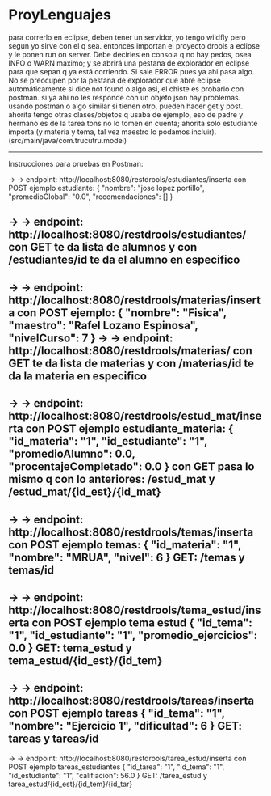 # ProyLenguajes
para correrlo en eclipse, deben tener un servidor, yo tengo wildfly pero segun yo sirve con el q sea.
entonces importan el proyecto drools a eclipse y le ponen run on server. Debe decirles en consola q no hay pedos, osea INFO o WARN maximo; y se abrirá una pestana de explorador en eclipse para que sepan q ya está corriendo.
Si sale ERROR pues ya ahi pasa algo. No se preocupen por la pestana de explorador que abre eclipse automáticamente si dice not found o algo asi, el chiste es probarlo con postman. si ya ahi no les responde con un objeto json hay problemas. 
usando postman o algo similar si tienen otro, pueden hacer get y post.
ahorita tengo otras clases/objetos q usaba de ejemplo, eso de padre y hermano es de la tarea tons no lo tomen en cuenta; ahorita solo estudiante importa (y materia y tema, tal vez maestro lo podamos incluir). (src/main/java/com.trucutru.model)

**********************************************

Instrucciones para pruebas en Postman:

-> -> endpoint: http://localhost:8080/restdrools/estudiantes/inserta con POST
ejemplo estudiante:
{
	"nombre": "jose lopez portillo",
	"promedioGlobal": "0.0",
	"recomendaciones": []
}

-> -> endpoint: http://localhost:8080/restdrools/estudiantes/ con GET
te da lista de alumnos y con /estudiantes/id te da el alumno en especifico
--------------

-> -> endpoint: http://localhost:8080/restdrools/materias/inserta con POST
ejemplo:
{
	"nombre": "Fisica",
	"maestro": "Rafel Lozano Espinosa",
	"nivelCurso": 7
}
-> -> endpoint: http://localhost:8080/restdrools/materias/ con GET
te da lista de materias y con /materias/id te da la materia en especifico
----------------

-> -> endpoint: http://localhost:8080/restdrools/estud_mat/inserta con POST
ejemplo estudiante_materia:
{
	"id_materia": "1",
	"id_estudiante": "1",
	"promedioAlumno": 0.0,
	"procentajeCompletado": 0.0
}
con GET pasa lo mismo q con lo anteriores: /estud_mat y /estud_mat/{id_est}/{id_mat}
-------------------

-> -> endpoint: http://localhost:8080/restdrools/temas/inserta con POST
ejemplo temas:
{
	"id_materia": "1",
	"nombre": "MRUA",
	"nivel": 6
}
GET: /temas y temas/id
---------------------

-> -> endpoint: http://localhost:8080/restdrools/tema_estud/inserta con POST
ejemplo tema estud
{
	"id_tema": "1",
	"id_estudiante": "1",
	"promedio_ejercicios": 0.0
}
GET: tema_estud y tema_estud/{id_est}/{id_tem}
-------------------------

-> -> endpoint: http://localhost:8080/restdrools/tareas/inserta con POST
ejemplo tareas
{
	"id_tema": "1",
	"nombre": "Ejercicio 1",
	"dificultad": 6
}
GET: tareas y tareas/id
---------------------------

-> -> endpoint: http://localhost:8080/restdrools/tarea_estud/inserta con POST
ejemplo tareas_estudiantes
{
	"id_tarea": "1",
	"id_tema": "1",
	"id_estudiante": "1",
	"califiacion": 56.0
}
GET: /tarea_estud y tarea_estud/{id_est}/{id_tem}/{id_tar}
